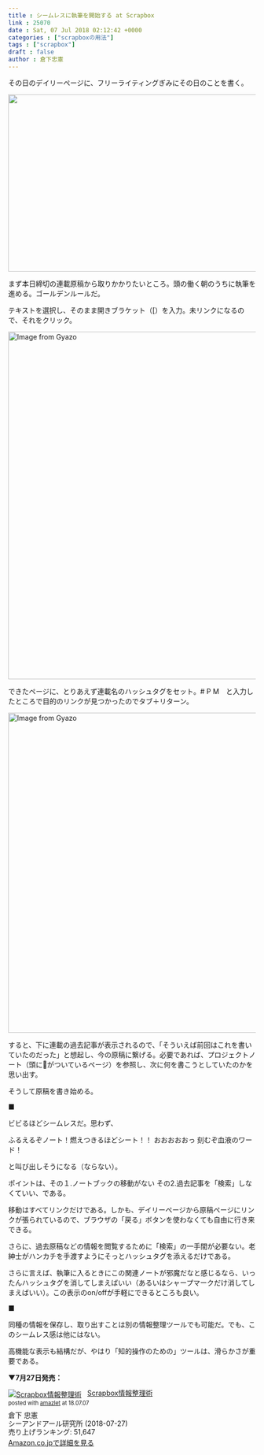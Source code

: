 ```yaml
---
title : シームレスに執筆を開始する at Scrapbox
link : 25070
date : Sat, 07 Jul 2018 02:12:42 +0000
categories : ["scrapboxの用法"]
tags : ["scrapbox"]
draft : false
author : 倉下忠憲
---
```


その日のデイリーページに、フリーライティングぎみにその日のことを書く。

<a href="https://rashita.net/blog/?attachment_id=25071" rel="attachment wp-att-25071"><img src="https://rashita.net/blog/wp-content/uploads/2018/07/screenshot-2.png" alt="" width="689" height="360" class="alignnone size-full wp-image-25071" /></a>

まず本日締切の連載原稿から取りかかりたいところ。頭の働く朝のうちに執筆を進める。ゴールデンルールだ。

テキストを選択し、そのまま開きブラケット（[）を入力。未リンクになるので、それをクリック。

<a href="https://gyazo.com/67de18aeaa807272dc0900619e57247f"><img src="https://i.gyazo.com/67de18aeaa807272dc0900619e57247f.gif" alt="Image from Gyazo" width="706"/></a>

できたページに、とりあえず連載名のハッシュタグをセット。# P M　と入力したところで目的のリンクが見つかったのでタブ＋リターン。

<a href="https://gyazo.com/fcfb799da071a7cf342cf49a4537796d"><img src="https://i.gyazo.com/fcfb799da071a7cf342cf49a4537796d.gif" alt="Image from Gyazo" width="650"/></a>

すると、下に連載の過去記事が表示されるので、「そういえば前回はこれを書いていたのだった」と想起し、今の原稿に繋げる。必要であれば、プロジェクトノート（頭に&#x1f4d8;がついているページ）を参照し、次に何を書こうとしていたのかを思い出す。

そうして原稿を書き始める。

■

ビビるほどシームレスだ。思わず、

ふるえるぞノート！燃えつきるほどシート！！
おおおおおっ
刻むぞ血液のワード！

と叫び出しそうになる（ならない）。

ポイントは、その１.ノートブックの移動がない その2.過去記事を「検索」しなくていい、である。

移動はすべてリンクだけである。しかも、デイリーページから原稿ページにリンクが張られているので、ブラウザの「戻る」ボタンを使わなくても自由に行き来できる。

さらに、過去原稿などの情報を閲覧するために「検索」の一手間が必要ない。老紳士がハンカチを手渡すようにそっとハッシュタグを添えるだけである。

さらに言えば、執筆に入るときにこの関連ノートが邪魔だなと感じるなら、いったんハッシュタグを消してしまえばいい（あるいはシャープマークだけ消してしまえばいい）。この表示のon/offが手軽にできるところも良い。

■

同種の情報を保存し、取り出すことは別の情報整理ツールでも可能だ。でも、このシームレス感は他にはない。

高機能な表示も結構だが、やはり「知的操作のための」ツールは、滑らかさが重要である。

<strong>▼7月27日発売：</strong>

<div class="amazlet-box" style="margin-bottom:0px;"><div class="amazlet-image" style="float:left;margin:0px 12px 1px 0px;"><a href="http://www.amazon.co.jp/exec/obidos/ASIN/4863542526/rashita1000-22/ref=nosim/" name="amazletlink" target="_blank"><img src="https://images-fe.ssl-images-amazon.com/images/I/51L7tTg9PML._SL160_.jpg" alt="Scrapbox情報整理術" style="border: none;" /></a></div><div class="amazlet-info" style="line-height:120%; margin-bottom: 10px"><div class="amazlet-name" style="margin-bottom:10px;line-height:120%"><a href="http://www.amazon.co.jp/exec/obidos/ASIN/4863542526/rashita1000-22/ref=nosim/" name="amazletlink" target="_blank">Scrapbox情報整理術</a><div class="amazlet-powered-date" style="font-size:80%;margin-top:5px;line-height:120%">posted with <a href="http://www.amazlet.com/" title="amazlet" target="_blank">amazlet</a> at 18.07.07</div></div><div class="amazlet-detail">倉下 忠憲 <br />シーアンドアール研究所 (2018-07-27)<br />売り上げランキング: 51,647<br /></div><div class="amazlet-sub-info" style="float: left;"><div class="amazlet-link" style="margin-top: 5px"><a href="http://www.amazon.co.jp/exec/obidos/ASIN/4863542526/rashita1000-22/ref=nosim/" name="amazletlink" target="_blank">Amazon.co.jpで詳細を見る</a></div></div></div><div class="amazlet-footer" style="clear: left"></div></div>
